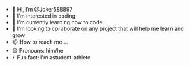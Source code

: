 - 👋 Hi, I’m @Joker588897
- 👀 I’m interested in coding
- 🌱 I’m currently learning how to code
- 💞️ I’m looking to collaborate on any project that will help me learn and grow
- 📫 How to reach me ...
- 😄 Pronouns: him/he
- ⚡ Fun fact: I'm astudent-athlete

<!---
Joker588897/Joker588897 is a ✨ special ✨ repository because its `README.md` (this file) appears on your GitHub profile.
You can click the Preview link to take a look at your changes.
--->

